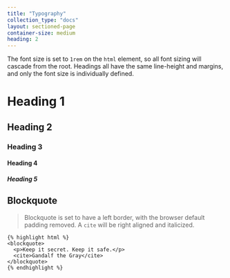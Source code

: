 ```yaml
---
title: "Typography"
collection_type: "docs"
layout: sectioned-page
container-size: medium
heading: 2
---
```


The font size is set to <code>1rem</code> on the <code>html</code> element, so all font sizing will cascade from the root. Headings all have the same line-height and margins, and only the font size is individually defined.

# Heading 1
## Heading 2
### Heading 3
#### Heading 4
##### Heading 5


## Blockquote

>Blockquote is set to have a left border, with the browser default padding removed.
> A <code>cite</code> will be right aligned and italicized.

~~~
{% highlight html %}
<blockquote>
  <p>Keep it secret. Keep it safe.</p>
  <cite>Gandalf the Gray</cite>
</blockquote>
{% endhighlight %}
~~~
